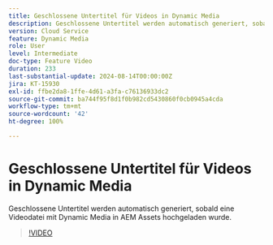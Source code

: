 ```yaml
---
title: Geschlossene Untertitel für Videos in Dynamic Media
description: Geschlossene Untertitel werden automatisch generiert, sobald eine Videodatei in Dynamic Media hochgeladen wurde.
version: Cloud Service
feature: Dynamic Media
role: User
level: Intermediate
doc-type: Feature Video
duration: 233
last-substantial-update: 2024-08-14T00:00:00Z
jira: KT-15930
exl-id: ffbe2da8-1ffe-4d61-a3fa-c76136933dc2
source-git-commit: ba744f95f8d1f0b982cd5430860f0cb0945a4cda
workflow-type: tm+mt
source-wordcount: '42'
ht-degree: 100%

---
```


# Geschlossene Untertitel für Videos in Dynamic Media

Geschlossene Untertitel werden automatisch generiert, sobald eine Videodatei mit Dynamic Media in AEM Assets hochgeladen wurde.

>[!VIDEO](https://video.tv.adobe.com/v/3432627/?learn=on)
